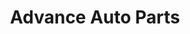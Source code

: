 ---
title: "Advance Auto Parts"
url: /vero-beach/advance-auto-parts-20th-street/
shop: car parts
---